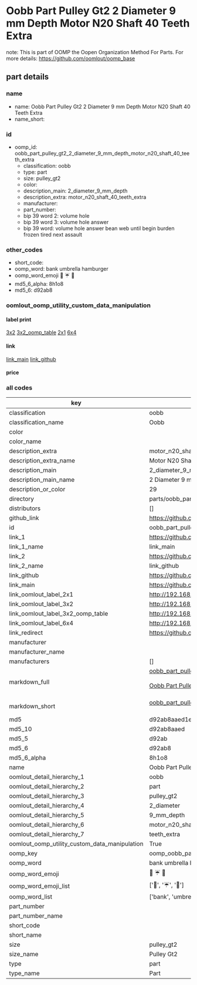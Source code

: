 # Oobb Part Pulley Gt2 2 Diameter 9 mm Depth Motor N20 Shaft 40 Teeth Extra  

note: This is part of OOMP the Oopen Organization Method For Parts. For more details: https://github.com/oomlout/oomp_base

##  part details
  







### name
* name: Oobb Part Pulley Gt2 2 Diameter 9 mm Depth Motor N20 Shaft 40 Teeth Extra
* name_short: 
### id
* oomp_id: oobb_part_pulley_gt2_2_diameter_9_mm_depth_motor_n20_shaft_40_teeth_extra
  * classification: oobb
  * type: part
  * size: pulley_gt2
  * color: 
  * description_main: 2_diameter_9_mm_depth
  * description_extra: motor_n20_shaft_40_teeth_extra
  * manufacturer: 
  * part_number: 
  * bip 39 word 2: volume hole
  * bip 39 word 3: volume hole answer
  * bip 39 word: volume hole answer bean web until begin burden frozen tired next assault

### other_codes
* short_code: 
* oomp_word: bank umbrella hamburger
* oomp_word_emoji :bank: :umbrella: :hamburger:
* md5_6_alpha: 8h1o8
* md5_6: d92ab8






### oomlout_oomp_utility_custom_data_manipulation
#### label print
[3x2](http://192.168.1.245:1112/?label=oomp%208h1o8)
[3x2_oomp_table](http://192.168.1.108:1112/?label=oomp%208h1o8)
[2x1](http://192.168.1.242:1112/?label=oomp%208h1o8)
[6x4](http://192.168.1.55:1112/?label=oomp%208h1o8)    

#### link

[link_main](https://github.com/oomlout/oomlout_oomp_version_1_messy/tree/main/parts/oobb_part_pulley_gt2_2_diameter_9_mm_depth_motor_n20_shaft_40_teeth_extra) [link_github](https://github.com/oomlout/oomlout_oomp_version_1_messy/tree/main/parts/oobb_part_pulley_gt2_2_diameter_9_mm_depth_motor_n20_shaft_40_teeth_extra)                             

#### price







### all codes 
| key | value |  
| --- | --- |  
| classification | oobb |  
| classification_name | Oobb |  
| color |  |  
| color_name |  |  
| description_extra | motor_n20_shaft_40_teeth_extra |  
| description_extra_name | Motor N20 Shaft 40 Teeth Extra |  
| description_main | 2_diameter_9_mm_depth |  
| description_main_name | 2 Diameter 9 mm Depth |  
| description_or_color | 29 |  
| directory | parts/oobb_part_pulley_gt2_2_diameter_9_mm_depth_motor_n20_shaft_40_teeth_extra |  
| distributors | [] |  
| github_link | https://github.com/oomlout/oomlout_oomp_part_src/tree/main/parts/oobb_part_pulley_gt2_2_diameter_9_mm_depth_motor_n20_shaft_40_teeth_extra |  
| id | oobb_part_pulley_gt2_2_diameter_9_mm_depth_motor_n20_shaft_40_teeth_extra |  
| link_1 | https://github.com/oomlout/oomlout_oomp_version_1_messy/tree/main/parts/oobb_part_pulley_gt2_2_diameter_9_mm_depth_motor_n20_shaft_40_teeth_extra |  
| link_1_name | link_main |  
| link_2 | https://github.com/oomlout/oomlout_oomp_version_1_messy/tree/main/parts/oobb_part_pulley_gt2_2_diameter_9_mm_depth_motor_n20_shaft_40_teeth_extra |  
| link_2_name | link_github |  
| link_github | https://github.com/oomlout/oomlout_oomp_version_1_messy/tree/main/parts/oobb_part_pulley_gt2_2_diameter_9_mm_depth_motor_n20_shaft_40_teeth_extra |  
| link_main | https://github.com/oomlout/oomlout_oomp_version_1_messy/tree/main/parts/oobb_part_pulley_gt2_2_diameter_9_mm_depth_motor_n20_shaft_40_teeth_extra |  
| link_oomlout_label_2x1 | http://192.168.1.242:1112/?label=oomp%208h1o8 |  
| link_oomlout_label_3x2 | http://192.168.1.245:1112/?label=oomp%208h1o8 |  
| link_oomlout_label_3x2_oomp_table | http://192.168.1.108:1112/?label=oomp%208h1o8 |  
| link_oomlout_label_6x4 | http://192.168.1.55:1112/?label=oomp%208h1o8 |  
| link_redirect | https://github.com/oomlout/oomlout_oomp_version_1_messy/tree/main/parts/oobb_part_pulley_gt2_2_diameter_9_mm_depth_motor_n20_shaft_40_teeth_extra |  
| manufacturer |  |  
| manufacturer_name |  |  
| manufacturers | [] |  
| markdown_full | [oobb_part_pulley_gt2_2_diameter_9_mm_depth_motor_n20_shaft_40_teeth_extra](none)<br>[](none)<br>[Oobb Part Pulley Gt2 2 Diameter 9 Mm Depth Motor N20 Shaft 40 Teeth Extra](none)<br><br> |  
| markdown_short | [oobb_part_pulley_gt2_2_diameter_9_mm_depth_motor_n20_shaft_40_teeth_extra](none)<br><br> |  
| md5 | d92ab8aaed1e828bb8fc6138135b2fae |  
| md5_10 | d92ab8aaed |  
| md5_5 | d92ab |  
| md5_6 | d92ab8 |  
| md5_6_alpha | 8h1o8 |  
| name | Oobb Part Pulley Gt2 2 Diameter 9 mm Depth Motor N20 Shaft 40 Teeth Extra |  
| oomlout_detail_hierarchy_1 | oobb |  
| oomlout_detail_hierarchy_2 | part |  
| oomlout_detail_hierarchy_3 | pulley_gt2 |  
| oomlout_detail_hierarchy_4 | 2_diameter |  
| oomlout_detail_hierarchy_5 | 9_mm_depth |  
| oomlout_detail_hierarchy_6 | motor_n20_shaft_40 |  
| oomlout_detail_hierarchy_7 | teeth_extra |  
| oomlout_oomp_utility_custom_data_manipulation | True |  
| oomp_key | oomp_oobb_part_pulley_gt2_2_diameter_9_mm_depth_motor_n20_shaft_40_teeth_extra |  
| oomp_word | bank umbrella hamburger |  
| oomp_word_emoji | :bank: :umbrella: :hamburger: |  
| oomp_word_emoji_list | [':bank:', ':umbrella:', ':hamburger:'] |  
| oomp_word_list | ['bank', 'umbrella', 'hamburger'] |  
| part_number |  |  
| part_number_name |  |  
| short_code |  |  
| short_name |  |  
| size | pulley_gt2 |  
| size_name | Pulley Gt2 |  
| type | part |  
| type_name | Part |  
